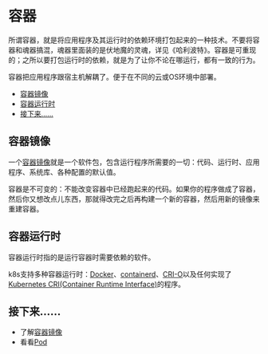 # 容器

所谓容器，就是将应用程序及其运行时的依赖环境打包起来的一种技术。不要将容器和魂器搞混，魂器里面装的是伏地魔的灵魂，详见《哈利波特》。容器是可重现的；之所以要打包运行时的依赖，就是为了让你不论在哪运行，都有一致的行为。

容器把应用程序跟宿主机解耦了。便于在不同的云或OS环境中部署。

- [容器镜像](#容器镜像)
- [容器运行时](#容器运行时)
- [接下来……](#接下来)

## 容器镜像

一个[容器镜像](镜像.md)就是一个软件包，包含运行程序所需要的一切：代码、运行时、应用程序、系统库、各种配置的默认值。

容器是不可变的：不能改变容器中已经跑起来的代码。如果你的程序做成了容器，然后你又想改点儿东西，那就得改完之后再构建一个新的容器，然后用新的镜像来重建容器。

## 容器运行时

容器运行时指的是运行容器时需要依赖的软件。

k8s支持多种容器运行时：[Docker](https://docs.docker.com/engine/)、[containerd](https://containerd.io/docs/)、[CRI-O](https://cri-o.io/#what-is-cri-o)以及任何实现了[Kubernetes CRI(Container Runtime Interface)](https://github.com/kubernetes/community/blob/master/contributors/devel/sig-node/container-runtime-interface.md)的程序。

## 接下来……

- 了解[容器镜像](镜像.md)
- 看看[Pod]()